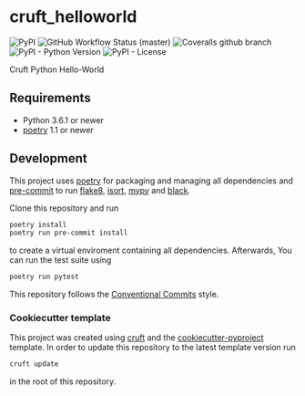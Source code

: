 # cruft_helloworld

![PyPI](https://img.shields.io/pypi/v/cruft_helloworld?style=flat-square)
![GitHub Workflow Status (master)](https://img.shields.io/github/workflow/status/yoyonel/cruft_helloworld/Test%20&%20Lint/master?style=flat-square)
![Coveralls github branch](https://img.shields.io/coveralls/github/yoyonel/cruft_helloworld/master?style=flat-square)
![PyPI - Python Version](https://img.shields.io/pypi/pyversions/cruft_helloworld?style=flat-square)
![PyPI - License](https://img.shields.io/pypi/l/cruft_helloworld?style=flat-square)

Cruft Python Hello-World

## Requirements

* Python 3.6.1 or newer
* [poetry](https://poetry.eustance.io/) 1.1 or newer


## Development

This project uses [poetry](https://poetry.eustace.io/) for packaging and
managing all dependencies and [pre-commit](https://pre-commit.com/) to run
[flake8](http://flake8.pycqa.org/), [isort](https://pycqa.github.io/isort/),
[mypy](http://mypy-lang.org/) and [black](https://github.com/python/black).

Clone this repository and run

```bash
poetry install
poetry run pre-commit install
```

to create a virtual enviroment containing all dependencies.
Afterwards, You can run the test suite using

```bash
poetry run pytest
```

This repository follows the [Conventional Commits](https://www.conventionalcommits.org/)
style.

### Cookiecutter template

This project was created using [cruft](https://github.com/cruft/cruft) and the
[cookiecutter-pyproject](https://github.com/escaped/cookiecutter-pypackage) template.
In order to update this repository to the latest template version run

```sh
cruft update
```

in the root of this repository.

